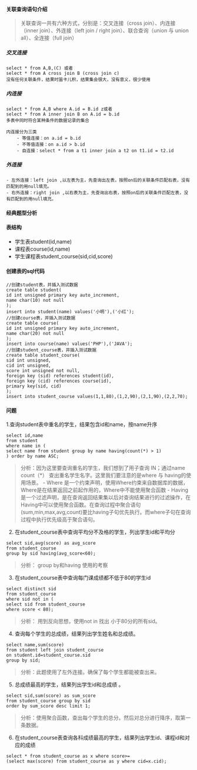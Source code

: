 #### 关联查询语句介绍
> 关联查询一共有六种方式，分别是：交叉连接（cross join）、内连接（inner join）、外连接（left join / right join）、联合查询（union 与 union all）、全连接（full join）

##### 交叉连接
	select * from A,B,(C) 或者
	select * from A cross join B (cross join c)
	没有任何关联条件，结果时笛卡儿积，结果集会很大，没有意义，很少使用

##### 内连接
	select * from A,B where A.id = B.id z或者
	select * from A inner join B on A.id = b.id
	多表中同时符合某种条件的数据记录的集合
	
	内连接分为三类
		- 等值连接：on a.id = b.id
		- 不等值连接：on a.id > b.id
		- 自连接：select * from a t1 inner join a t2 on t1.id = t2.id

##### 外连接
	- 左外连接：left join ,以左表为主，先查询出左表，按照on后的关联条件匹配右表，没有匹配到的用null填充。
	- 右外连接：right join ,以右表为主，先查询出右表，按照on后的关联条件匹配左表，没有匹配到的用null填充。

#### 经典题型分析
#### 表结构
- 学生表student(id,name)
- 课程表course(id,name)
- 学生课程表student_course(sid,cid,score)

#### 创建表的sql代码
```
//创建student表，并插入测试数据
create table student(
id int unsigned primary key auto_increment,
name char(10) not null
);
insert into student(name) values('小明'),('小红');
//创建course表，并插入测试数据
create table course(
id int unsigned primary key auto_increment,
name char(20) not null
);
insert into course(name) values('PHP'),('JAVA');
//创建student_course表，并插入测试数据
create table student_course(
sid int unsigned,
cid int unsigned,
score int unsigned not null,
foreign key (sid) references student(id),
foreign key (cid) references course(id),
primary key(sid, cid)
);
insert into student_course values(1,1,80),(1,2,90),(2,1,90),(2,2,70);
```

#### 问题
1.查询student表中重名的学生，结果包含id和name，按name升序
```
select id,name
from student
where name in (
select name from student group by name having(count(*) > 1)
) order by name ASC;
```
> 分析：因为这里要查询重名的学生，我们想到了用子查询 IN；通过name count（*） 查出重名学生名字。这里我们要注意的是where 与 having的使用场景。
	- Where 是一个约束声明，使用Where约束来自数据库的数据，Where是在结果返回之前起作用的，Where中不能使用聚合函数
	- Having是一个过滤声明，是在查询返回结果集以后对查询结果进行的过滤操作，在Having中可以使用聚合函数。在查询过程中聚合语句(sum,min,max,avg,count)要比having子句优先执行。而where子句在查询过程中执行优先级高于聚合语句。

2. 在student_course表中查询平均分不及格的学生，列出学生id和平均分
```
select sid,avg(score) as avg_score
from student_course
group by sid having(avg_score<60);
```
> 分析： group by和having 使用的考察

3. 在student_course表中查询每门课成绩都不低于80的学生id
```
select distinct sid
from student_course
where sid not in (
select sid from student_course
where score < 80);
```
> 分析： 用到反向思想，使用not in 找出 小于80分的所有sid。

4. 查询每个学生的总成绩，结果列出学生姓名和总成绩。
```
select name,sum(score)
from student left join student_course
on student.id=student_course.sid
group by sid;
```
> 分析：此题使用了左外连接。确保了每个学生都能被查出来。

5. 总成绩最高的学生，结果列出学生id和总成绩 。
```
select sid,sum(score) as sum_score
from student_course group by sid
order by sum_score desc limit 1;
```
> 分析：使用聚合函数，查出每个学生的总分。然后对总分进行降序，取第一条数据。

6. 在student_course表查询各科成绩最高的学生，结果列出学生id、课程id和对应的成绩
```
select * from student_course as x where score>=
(select max(score) from student_course as y where cid=x.cid);
```

